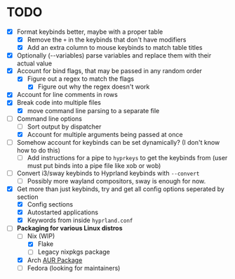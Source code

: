 # TODO

- [x] Format keybinds better, maybe with a proper table
  - [x] Remove the `+` in the keybinds that don't have modifiers
  - [x] Add an extra column to mouse keybinds to match table titles
- [x] Optionally (--variables) parse variables and replace them with their actual value
- [x] Account for bind flags, that may be passed in any random order
  - [x] Figure out a regex to match the flags
    - [x] Figure out why the regex doesn't work
- [x] Account for line comments in rows
- [x] Break code into multiple files
  - [x] move command line parsing to a separate file
- [ ] Command line options
  - [ ] Sort output by dispatcher
  - [x] Account for multiple arguments being passed at once
- [ ] Somehow account for keybinds can be set dynamically? (I don't know how to do this)
  - [ ] Add instructions for a pipe to `hyprkeys` to get the keybinds from (user must put binds into a pipe file like xob or wob)
- [ ] Convert i3/sway keybinds to Hyprland keybinds with `--convert`
  - [ ] Possibly more wayland compositors, sway is enough for now.
- [x] Get more than just keybinds, try and get all config options seperated by section
  - [x] Config sections
  - [x] Autostarted applications
  - [x] Keywords from inside `hyprland.conf`
- [ ] **Packaging for various Linux distros**
  - [ ] Nix (WIP)
    - [x] Flake
    - [ ] Legacy nixpkgs package
  - [x] Arch [AUR Package](https://aur.archlinux.org/packages/hyprkeys)
  - [ ] Fedora (looking for maintainers)
